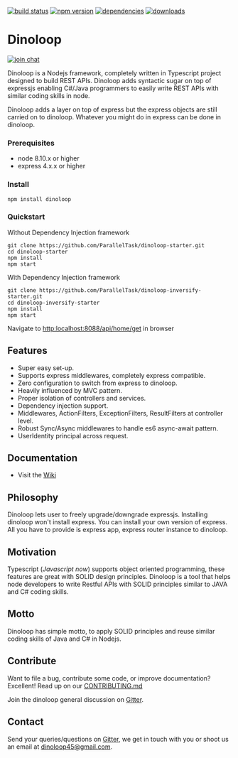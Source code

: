 [![build status](https://api.travis-ci.org/ParallelTask/dinoloop.svg?branch=master)](https://travis-ci.org/ParallelTask/dinoloop/)
[![npm version](https://img.shields.io/npm/v/dinoloop.svg)](https://www.npmjs.com/package/dinoloop)
[![dependencies](https://img.shields.io/david/paralleltask/dinoloop.svg)](https://david-dm.org/paralleltask/dinoloop)
[![downloads](https://img.shields.io/npm/dt/dinoloop.svg)](https://www.npmjs.com/package/dinoloop)
# Dinoloop
[![join chat](https://img.shields.io/gitter/room/nwjs/nw.js.svg)](https://gitter.im/dinoloop/Lobby)

Dinoloop is a Nodejs framework, completely written in Typescript project designed to build REST APIs. Dinoloop adds syntactic sugar on top of expressjs enabling C#/Java programmers to easily write REST APIs with similar coding skills in node.

Dinoloop adds a layer on top of express but the express objects are still carried on to dinoloop. Whatever you might do in express can be done in dinoloop.

### Prerequisites
* node 8.10.x or higher 
* express 4.x.x or higher

### Install
```
npm install dinoloop
```

### Quickstart
Without Dependency Injection framework

```
git clone https://github.com/ParallelTask/dinoloop-starter.git
cd dinoloop-starter
npm install
npm start
```
With Dependency Injection framework

```
git clone https://github.com/ParallelTask/dinoloop-inversify-starter.git
cd dinoloop-inversify-starter
npm install
npm start
```
Navigate to [http:localhost:8088/api/home/get](http:localhost:8088/api/home/get) in browser

## Features
* Super easy set-up.
* Supports express middlewares, completely express compatible.
* Zero configuration to switch from express to dinoloop.
* Heavily influenced by MVC pattern.
* Proper isolation of controllers and services.
* Dependency injection support.
* Middlewares, ActionFilters, ExceptionFilters, ResultFilters at controller level.
* Robust Sync/Async middlewares to handle es6 async-await pattern.  
* UserIdentity principal across request. 

## Documentation
* Visit the [Wiki](https://github.com/ParallelTask/dinoloop/tree/master/wiki)

## Philosophy 
Dinoloop lets user to freely upgrade/downgrade expressjs. Installing dinoloop won't install express. You can install your own version of express. All you have to provide is express app, express router instance to dinoloop.

## Motivation
Typescript (*Javascript now*) supports object oriented programming, these features are great with SOLID design principles. Dinoloop is a tool that helps node developers to write Restful APIs with SOLID principles similar to JAVA and C# coding skills.

## Motto
Dinoloop has simple motto, to apply SOLID principles and reuse similar coding skills of Java and C# in Nodejs.

## Contribute
Want to file a bug, contribute some code, or improve documentation? Excellent! Read up on our [CONTRIBUTING.md](https://github.com/ParallelTask/dinoloop/blob/master/CONTRIBUTING.md)

Join the dinoloop general discussion on [Gitter](https://gitter.im/dinoloop/Lobby).

## Contact
 Send your queries/questions on [Gitter](https://gitter.im/dinoloop/Lobby), we get in touch with you or shoot us an email at dinoloop45@gmail.com.
